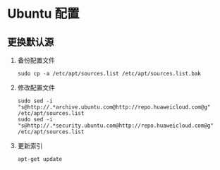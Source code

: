 # Ubuntu 配置

## 更换默认源

1. 备份配置文件

   ```shell
   sudo cp -a /etc/apt/sources.list /etc/apt/sources.list.bak
   ```

2. 修改配置文件

   ```shell
   sudo sed -i "s@http://.*archive.ubuntu.com@http://repo.huaweicloud.com@g" /etc/apt/sources.list
   sudo sed -i "s@http://.*security.ubuntu.com@http://repo.huaweicloud.com@g" /etc/apt/sources.list
   ```

3. 更新索引

   ```shell
   apt-get update
   ```




